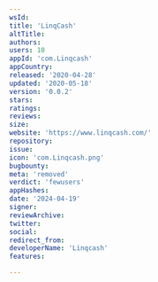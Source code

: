 ```yaml
---
wsId: 
title: 'LinqCash'
altTitle: 
authors: 
users: 10
appId: 'com.Linqcash'
appCountry: 
released: '2020-04-28'
updated: '2020-05-18'
version: '0.0.2'
stars: 
ratings: 
reviews: 
size: 
website: 'https://www.linqcash.com/'
repository: 
issue: 
icon: 'com.Linqcash.png'
bugbounty: 
meta: 'removed'
verdict: 'fewusers'
appHashes: 
date: '2024-04-19'
signer: 
reviewArchive: 
twitter: 
social: 
redirect_from: 
developerName: 'Linqcash'
features: 

---
```


